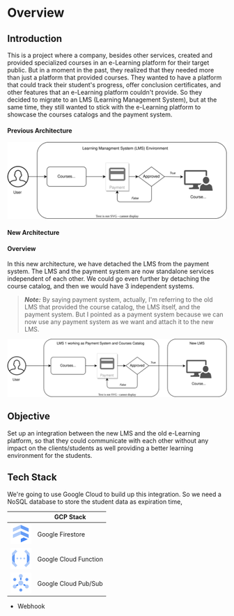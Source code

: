 # **Overview**


## **Introduction**
This is a project where a company, besides other services, created and provided specialized courses in an e-Learning platform for their target public. But in a moment in the past, they realized that they needed more than just a platform that provided courses. They wanted to have a platform that could track their student's progress, offer conclusion certificates, and other features that an e-Learning platform couldn't provide. So they decided to migrate to an LMS (Learning Management System), but at the same time, they still wanted to stick with the e-Learning platform to showcase the courses catalogs and the payment system.

#### **Previous Architecture**

[![](./img/architecture_1.drawio.svg)](#Previous-Architecture)


#### **New Architecture**

#### **Overview**
In this new architecture, we have detached the LMS from the payment system. The LMS and the payment system are now standalone services independent of each other. We could go even further by detaching the course catalog, and then we would have 3 independent systems. 

> **_Note:_** By saying payment system, actually, I'm referring to the old LMS that provided the course catalog, the LMS itself, and the payment system. But I pointed as a payment system because we can now use any payment system as we want and attach it to the new LMS.

[![](./img/architecture_2.drawio.svg)](#New-Architecture)


## **Objective**
Set up an integration between the new LMS and the old e-Learning platform, so that they could communicate with each other without any impact on the clients/students as well providing a better learning environment for the students.

## **Tech Stack**
We're going to use Google Cloud to build up this integration. So we need a NoSQL database to store the student data as expiration time, 

|  | GCP Stack  | 
| --- | --- |
| [![](./img/firestore.svg)](#New-Architecture) | Google Firestore |
| [![](./img/cloud_functions.svg)](#New-Architecture) | Google Cloud Function |
| [![](./img/pubsub.svg)](#New-Architecture) | Google Cloud Pub/Sub |


- Webhook